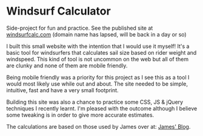 # Windsurf Calculator
Side-project for fun and practice. See the published site at [windsurfcalc.com](http://windsurfcalc.com/) (domain name has lapsed, will be back in a day or so)

I built this small website with the intention that I would use it myself! It's a basic tool for windsurfers that calculates sail size based on rider weight and windspeed. This kind of tool is not uncommon on the web but all of them are clunky and none of them are mobile friendly. 

Being mobile friendly was a priority for this project as I see this as a tool I would most likely use while out and about. The site needed to be simple, intuitive, fast and have a very small footprint.

Building this site was also a chance to practice some CSS, JS & jQuery techniques I recently learnt. I'm pleased with the outcome although I believe some tweaking is in order to give more accurate estimates.

The calculations are based on those used by James over at: [James' Blog](http://jimbodouglass.blogspot.co.nz/2010/11/updated-windsurf-calculator-online.html).
